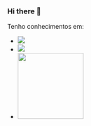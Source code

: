 ### Hi there 👋

Tenho conhecimentos em:
- <img src="https://img.shields.io/badge/CSS-239120?&style=for-the-badge&logo=css3&logoColor=white"/>
- <img src="https://img.shields.io/badge/HTML5-E34F26?style=for-the-badge&logo=html5&logoColor=white"/>
- <img style="width: 150px;" src="https://static-00.iconduck.com/assets.00/php-icon-512x512-og0oh3rg.png"/>
<br>
<br>

